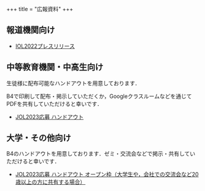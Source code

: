 +++
title = "広報資料"
+++

## 報道機関向け

- [IOL2022プレスリリース](/pdf/release/iol2022_release.pdf)

## 中等教育機関・中高生向け

生徒様に配布可能なハンドアウトを用意しております．

B4で印刷して配布・掲示していただくか，Googleクラスルームなどを通じてPDFを共有していただけると幸いです．

- [JOL2023応募 ハンドアウト](/pdf/school/jol2023-handout.pdf)

## 大学・その他向け

B4のハンドアウトを用意しております．ゼミ・交流会などで掲示・共有していただけると幸いです．

- [JOL2023応募 ハンドアウト オープン枠（大学生や，会社での交流会など20歳以上の方に共有する場合）](/pdf/school/jol2023-handout-open.pdf)
